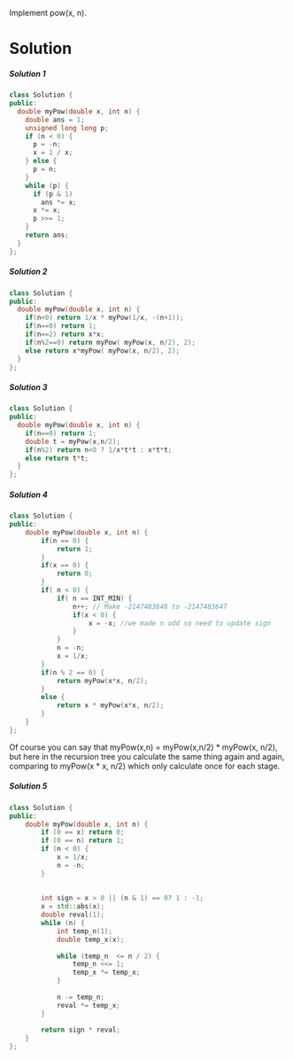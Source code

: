 Implement pow(x, n).
  
# Solution  

##### Solution 1

```cpp
class Solution {
public:
  double myPow(double x, int n) {
    double ans = 1;
    unsigned long long p;
    if (n < 0) {
      p = -n;
      x = 1 / x;
    } else {
      p = n;
    }
    while (p) {
      if (p & 1)
        ans *= x;
      x *= x;
      p >>= 1;
    }
    return ans;
  }
};

```


##### Solution 2
```cpp
class Solution {
public:
  double myPow(double x, int n) {
    if(n<0) return 1/x * myPow(1/x, -(n+1));
    if(n==0) return 1;
    if(n==2) return x*x;
    if(n%2==0) return myPow( myPow(x, n/2), 2);
    else return x*myPow( myPow(x, n/2), 2);
  }
};
```

##### Solution 3
```cpp
class Solution {
public:
  double myPow(double x, int n) {
    if(n==0) return 1;
    double t = myPow(x,n/2);
    if(n%2) return n<0 ? 1/x*t*t : x*t*t;
    else return t*t;
  }
};
```

##### Solution 4
```cpp
class Solution {
public:
    double myPow(double x, int n) {
        if(n == 0) {
            return 1;
        }
        if(x == 0) {
            return 0;
        }
        if( n < 0) {
            if( n == INT_MIN) {
                n++; // Make -2147483648 to -2147483647
                if(x < 0) {
                    x = -x; //we made n odd so need to update sign
                }
            }
            n = -n;
            x = 1/x;
        }
        if(n % 2 == 0) {
            return myPow(x*x, n/2);
        }
        else {
            return x * myPow(x*x, n/2);
        }
    }
};
```

Of course you can say that myPow(x,n) = myPow(x,n/2) * myPow(x, n/2), but here in the recursion tree you calculate the same thing again and again, comparing to myPow(x * x, n/2) which only calculate once for each stage.


##### Solution 5

```cpp
class Solution {
public:
    double myPow(double x, int n) {
        if (0 == x) return 0;
        if (0 == n) return 1;
        if (n < 0) {
            x = 1/x;
            n = -n;
        }
        
        
        int sign = x > 0 || (n & 1) == 0? 1 : -1;
        x = std::abs(x);
        double reval(1);
        while (n) {
            int temp_n(1);
            double temp_x(x);
            
            while (temp_n  <= n / 2) {
                temp_n <<= 1;
                temp_x *= temp_x;
            }
            
            n -= temp_n;
            reval *= temp_x;
        }
        
        return sign * reval;
    }
};
```
